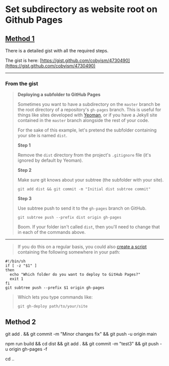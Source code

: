 # Set subdirectory as website root on Github Pages

## [Method 1](https://stackoverflow.com/a/36782614/13961420)

There is a detailed gist with all the required steps.

The gist is here:
[https://gist.github.com/cobyism/4730490](https://gist.github.com/cobyism/4730490)

---

### From the gist

> **Deploying a subfolder to GitHub Pages**
>
> Sometimes you want to have a subdirectory on the `master` branch be the root directory of a repository's `gh-pages` branch. This is useful for things like sites developed with [Yeoman](http://yeoman.io/), or if you have a Jekyll site contained in the `master` branch alongside the rest of your code.
>
> For the sake of this example, let's pretend the subfolder containing your site is named `dist`.
>
> **Step 1**
>
> Remove the `dist` directory from the project's `.gitignore` file (it's ignored by default by Yeoman).
>
> **Step 2**
>
> Make sure git knows about your subtree (the subfolder with your site).
>
> ```none
> git add dist && git commit -m "Initial dist subtree commit"
> ```
>
> **Step 3**
>
> Use subtree push to send it to the `gh-pages` branch on GitHub.
>
> ```none
> git subtree push --prefix dist origin gh-pages
> ```
>
> Boom. If your folder isn't called `dist`, then you'll need to change that in each of the commands above.

---

> If you do this on a regular basis, you could also [create a script](https://github.com/cobyism/dotfiles/blob/master/bin/git-gh-deploy) containing the following somewhere in your path:

```none
#!/bin/sh
if [ -z "$1" ]
then
  echo "Which folder do you want to deploy to GitHub Pages?"
  exit 1
fi
git subtree push --prefix $1 origin gh-pages
```

> Which lets you type commands like:
>
> ```none
> git gh-deploy path/to/your/site
> ```

## Method 2

git add . && git commit -m "Minor changes fix" && git push -u origin main

npm run build && cd dist && git add . && git commit -m "test3" && git push -u origin gh-pages -f

cd ..

